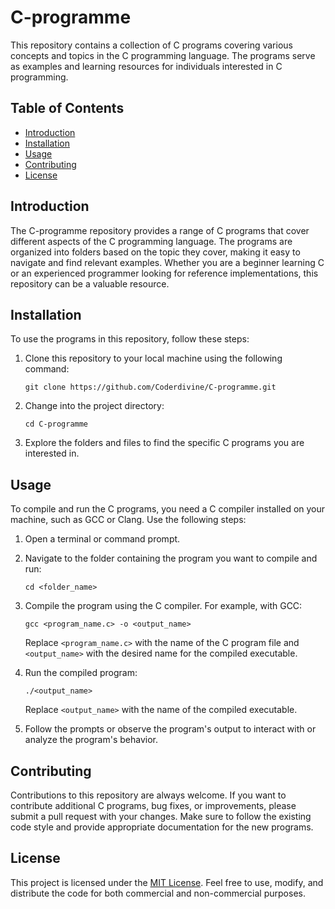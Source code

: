 # C-programme

This repository contains a collection of C programs covering various concepts and topics in the C programming language. The programs serve as examples and learning resources for individuals interested in C programming.

## Table of Contents

- [Introduction](#introduction)
- [Installation](#installation)
- [Usage](#usage)
- [Contributing](#contributing)
- [License](#license)

## Introduction

The C-programme repository provides a range of C programs that cover different aspects of the C programming language. The programs are organized into folders based on the topic they cover, making it easy to navigate and find relevant examples. Whether you are a beginner learning C or an experienced programmer looking for reference implementations, this repository can be a valuable resource.

## Installation

To use the programs in this repository, follow these steps:

1. Clone this repository to your local machine using the following command:
   ```
   git clone https://github.com/Coderdivine/C-programme.git
   ```

2. Change into the project directory:
   ```
   cd C-programme
   ```

3. Explore the folders and files to find the specific C programs you are interested in.

## Usage

To compile and run the C programs, you need a C compiler installed on your machine, such as GCC or Clang. Use the following steps:

1. Open a terminal or command prompt.

2. Navigate to the folder containing the program you want to compile and run:
   ```
   cd <folder_name>
   ```

3. Compile the program using the C compiler. For example, with GCC:
   ```
   gcc <program_name.c> -o <output_name>
   ```

   Replace `<program_name.c>` with the name of the C program file and `<output_name>` with the desired name for the compiled executable.

4. Run the compiled program:
   ```
   ./<output_name>
   ```

   Replace `<output_name>` with the name of the compiled executable.

5. Follow the prompts or observe the program's output to interact with or analyze the program's behavior.

## Contributing

Contributions to this repository are always welcome. If you want to contribute additional C programs, bug fixes, or improvements, please submit a pull request with your changes. Make sure to follow the existing code style and provide appropriate documentation for the new programs.

## License

This project is licensed under the [MIT License](LICENSE). Feel free to use, modify, and distribute the code for both commercial and non-commercial purposes.
